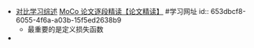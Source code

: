 - [对比学习综述](https://zhuanlan.zhihu.com/p/346686467)              [MoCo 论文逐段精读【论文精读】](https://www.bilibili.com/video/BV1C3411s7t9/?spm_id_from=888.80997.embed_other.whitelist&t=22&vd_source=19d43a740c787dccf39bbc5751d77b0c) #学习网址
  id:: 653dbcf8-6055-4f6a-a03b-15f5ed2638b9
	- 最重要的是定义损失函数
-